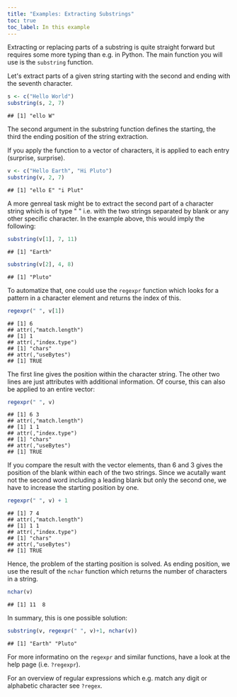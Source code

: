 ```yaml
---
title: "Examples: Extracting Substrings"
toc: true
toc_label: In this example
---
```



Extracting or replacing parts of a substring is quite straight forward but
requires some more typing than e.g. in Python. The main function you will use
is the `substring` function.

Let's extract parts of a given string starting with the second and ending with the
seventh character.

```r
s <- c("Hello World")
substring(s, 2, 7)
```

```
## [1] "ello W"
```
The second argument in the substring function defines the starting, the third the
ending position of the string extraction.

If you apply the function to a vector of characters, it is applied to each entry
(surprise, surprise).

```r
v <- c("Hello Earth", "Hi Pluto")
substring(v, 2, 7)
```

```
## [1] "ello E" "i Plut"
```

A more genreal task might be to extract the second part of a character string
which is of type "<some string> <some other string>" i.e. with the two strings
separated by blank or any other specific character. In the example above, this
would imply the following:

```r
substring(v[1], 7, 11)
```

```
## [1] "Earth"
```

```r
substring(v[2], 4, 8)
```

```
## [1] "Pluto"
```

To automatize that, one could use the `regexpr` function which looks for a pattern
in a character element and returns the index of this.

```r
regexpr(" ", v[1])
```

```
## [1] 6
## attr(,"match.length")
## [1] 1
## attr(,"index.type")
## [1] "chars"
## attr(,"useBytes")
## [1] TRUE
```
The first line gives the position within the character string. The other two lines
are just attributes with additional information. Of course, this can also be
applied to an entire vector:

```r
regexpr(" ", v)
```

```
## [1] 6 3
## attr(,"match.length")
## [1] 1 1
## attr(,"index.type")
## [1] "chars"
## attr(,"useBytes")
## [1] TRUE
```
If you compare the result with the vector elements, than 6 and 3 gives the position
of the blank within each of the two strings. Since we acutally want not the
second word including a leading blank but only the second one, we have to increase
the starting position by one.

```r
regexpr(" ", v) + 1
```

```
## [1] 7 4
## attr(,"match.length")
## [1] 1 1
## attr(,"index.type")
## [1] "chars"
## attr(,"useBytes")
## [1] TRUE
```
Hence, the problem of the starting position is solved. As ending position, we use the
result of the `nchar` function which returns the number of characters in a string.

```r
nchar(v)
```

```
## [1] 11  8
```
In summary, this is one possible solution:

```r
substring(v, regexpr(" ", v)+1, nchar(v))
```

```
## [1] "Earth" "Pluto"
```
For more informatino on the `regexpr` and similar functions, have a look at
the help page (i.e. `?regexpr`).

For an overview of regular expressions which e.g. match any digit or 
alphabetic character see `?regex`.
